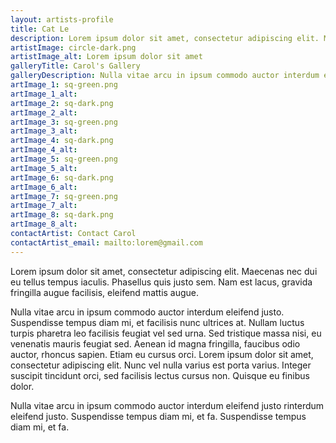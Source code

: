 ```yaml
---
layout: artists-profile
title: Cat Le
description: Lorem ipsum dolor sit amet, consectetur adipiscing elit. Maecenas nec dui eu tellus tempus iaculis.
artistImage: circle-dark.png
artistImage_alt: Lorem ipsum dolor sit amet
galleryTitle: Carol's Gallery
galleryDescription: Nulla vitae arcu in ipsum commodo auctor interdum eleifend justo rinterdum eleifend justo. Suspendisse tempus diam mi, et fa. Suspendisse tempus diam mi, et fa.
artImage_1: sq-green.png
artImage_1_alt:
artImage_2: sq-dark.png
artImage_2_alt:
artImage_3: sq-green.png
artImage_3_alt:
artImage_4: sq-dark.png
artImage_4_alt:
artImage_5: sq-green.png
artImage_5_alt:
artImage_6: sq-dark.png
artImage_6_alt:
artImage_7: sq-green.png
artImage_7_alt:
artImage_8: sq-dark.png
artImage_8_alt:
contactArtist: Contact Carol
contactArtist_email: mailto:lorem@gmail.com
---
```


Lorem ipsum dolor sit amet, consectetur adipiscing elit. Maecenas nec dui eu tellus tempus iaculis. Phasellus quis justo sem. Nam est lacus, gravida fringilla augue facilisis, eleifend mattis augue.

Nulla vitae arcu in ipsum commodo auctor interdum eleifend justo. Suspendisse tempus diam mi, et facilisis nunc ultrices at. Nullam luctus turpis pharetra leo facilisis feugiat vel sed urna. Sed tristique massa nisi, eu venenatis mauris feugiat sed. Aenean id magna fringilla, faucibus odio auctor, rhoncus sapien. Etiam eu cursus orci. Lorem ipsum dolor sit amet, consectetur adipiscing elit. Nunc vel nulla varius est porta varius. Integer suscipit tincidunt orci, sed facilisis lectus cursus non. Quisque eu finibus dolor.


Nulla vitae arcu in ipsum commodo auctor interdum eleifend justo rinterdum eleifend justo. Suspendisse tempus diam mi, et fa. Suspendisse tempus diam mi, et fa.
